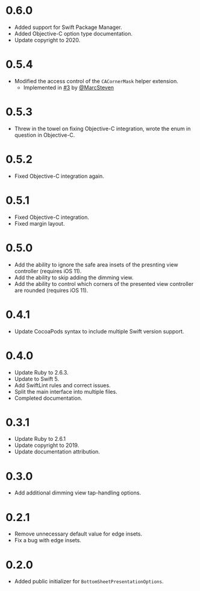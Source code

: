 # 0.6.0
- Added support for Swift Package Manager.
- Added Objective-C option type documentation.
- Update copyright to 2020.

# 0.5.4
- Modified the access control of the `CACornerMask` helper extension.
  - Implemented in [#3](https://github.com/detroit-labs/BottomSheetPresentation/pull/3) by [@MarcSteven](https://github.com/MarcSteven)

# 0.5.3
- Threw in the towel on fixing Objective-C integration, wrote the enum in question in Objective-C.

# 0.5.2
- Fixed Objective-C integration again.

# 0.5.1
- Fixed Objective-C integration.
- Fixed margin layout.

# 0.5.0
- Add the ability to ignore the safe area insets of the presnting view controller (requires iOS 11).
- Add the ability to skip adding the dimming view.
- Add the ability to control which corners of the presented view controller are rounded (requires iOS 11).

# 0.4.1
- Update CocoaPods syntax to include multiple Swift version support.

# 0.4.0
- Update Ruby to 2.6.3.
- Update to Swift 5.
- Add SwiftLint rules and correct issues.
- Split the main interface into multiple files.
- Completed documentation.

# 0.3.1
- Update Ruby to 2.6.1
- Update copyright to 2019.
- Update documentation attribution.

# 0.3.0
- Add additional dimming view tap-handling options.

# 0.2.1

- Remove unnecessary default value for edge insets.
- Fix a bug with edge insets.

# 0.2.0

- Added public initializer for `BottomSheetPresentationOptions`.
